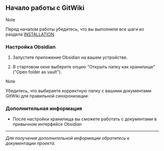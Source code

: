 ## Начало работы с GitWiki

> [!note]
> Перед началом работы убедитесь, что вы выполнили все шаги из раздела [INSTALLATION](INSTALLATION.md).

### Настройка Obsidian

1. Запустите приложение Obsidian на вашем устройстве.

2. В стартовом окне выберите опцию "Открыть папку как хранилище" ("Open folder as vault").

> [!note]
> Убедитесь, что выбираете корректную папку с вашими документами GitWiki для правильной синхронизации.

### Дополнительная информация

- После настройки хранилища вы сможете работать с документами в привычном интерфейсе Obsidian
---
*Для получения дополнительной информации обратитесь к документации проекта.*